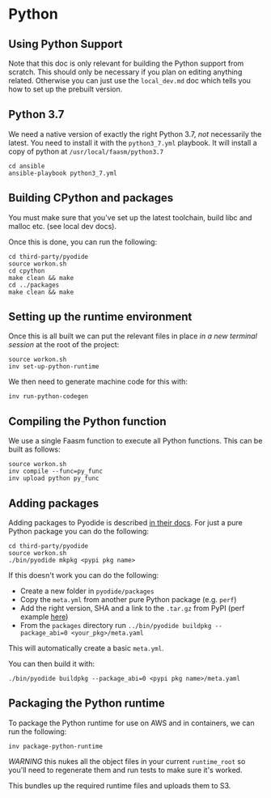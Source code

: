 # Python 

## Using Python Support

Note that this doc is only relevant for building the Python support from scratch. This should only be necessary if
you plan on editing anything related. Otherwise you can just use the `local_dev.md` doc which tells you how to set 
up the prebuilt version.

## Python 3.7

We need a native version of exactly the right Python 3.7, _not_ necessarily the latest.
You need to install it with the `python3_7.yml` playbook. It will install a copy of python
at `/usr/local/faasm/python3.7`

```
cd ansible
ansible-playbook python3_7.yml
```

## Building CPython and packages

You must make sure that you've set up the latest toolchain, build libc and malloc etc. (see local dev docs).

Once this is done, you can run the following:

```
cd third-party/pyodide
source workon.sh
cd cpython
make clean && make
cd ../packages
make clean && make
```

## Setting up the runtime environment

Once this is all built we can put the relevant files in place _in a new terminal session_ at the root of the project:

```
source workon.sh
inv set-up-python-runtime
```

We then need to generate machine code for this with:

```
inv run-python-codegen
```

## Compiling the Python function

We use a single Faasm function to execute all Python functions. This can be built as follows:

```
source workon.sh
inv compile --func=py_func
inv upload python py_func
```

## Adding packages

Adding packages to Pyodide is described [in their docs](https://github.com/iodide-project/pyodide/blob/master/docs/new_packages.md). For just a pure Python package you can do the following:

```
cd third-party/pyodide
source workon.sh
./bin/pyodide mkpkg <pypi pkg name>
```

If this doesn't work you can do the following:

- Create a new folder in `pyodide/packages`
- Copy the `meta.yml` from another pure Python package (e.g. `perf`)
- Add the right version, SHA and a link to the `.tar.gz` from PyPI (perf example [here](https://pypi.org/project/perf/))
- From the `packages` directory run `../bin/pyodide buildpkg --package_abi=0 <your_pkg>/meta.yaml`

This will automatically create a basic `meta.yml`.

You can then build it with:

```
./bin/pyodide buildpkg --package_abi=0 <pypi pkg name>/meta.yaml
```

## Packaging the Python runtime

To package the Python runtime for use on AWS and in containers, we can run the following:

```
inv package-python-runtime
```

_WARNING_ this nukes all the object files in your current `runtime_root` so you'll need to regenerate them and 
run tests to make sure it's worked.

This bundles up the required runtime files and uploads them to S3.
